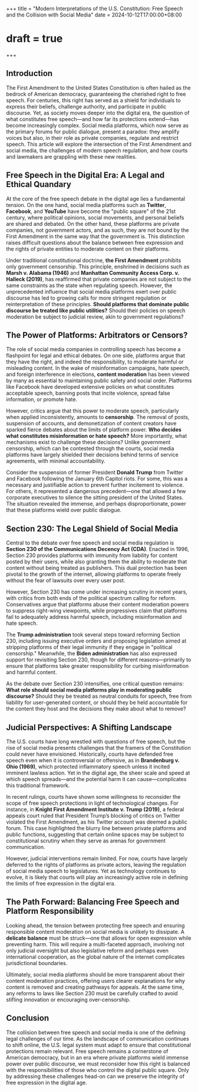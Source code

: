 +++
title = "Modern Interpretations of the U.S. Constitution: Free Speech and the Collision with Social Media"
date = 2024-10-12T17:00:00+08:00
# draft = true
+++

## Introduction

The First Amendment to the United States Constitution is often hailed as the bedrock of American democracy, guaranteeing the cherished right to free speech. For centuries, this right has served as a shield for individuals to express their beliefs, challenge authority, and participate in public discourse. Yet, as society moves deeper into the digital era, the question of what constitutes free speech—and how far its protections extend—has become increasingly complex. Social media platforms, which now serve as the primary forums for public dialogue, present a paradox: they amplify voices but also, in their role as private companies, regulate and restrict speech. This article will explore the intersection of the First Amendment and social media, the challenges of modern speech regulation, and how courts and lawmakers are grappling with these new realities.

## Free Speech in the Digital Era: A Legal and Ethical Quandary

At the core of the free speech debate in the digital age lies a fundamental tension. On the one hand, social media platforms such as **Twitter**, **Facebook**, and **YouTube** have become the "public square" of the 21st century, where political opinions, social movements, and personal beliefs are shared and debated. On the other hand, these platforms are private companies, not government actors, and as such, they are not bound by the First Amendment in the same way that the government is. This distinction raises difficult questions about the balance between free expression and the rights of private entities to moderate content on their platforms.

Under traditional constitutional doctrine, **the First Amendment** prohibits only government censorship. This principle, enshrined in decisions such as **Marsh v. Alabama (1946)** and **Manhattan Community Access Corp. v. Halleck (2019)**, has reaffirmed that private companies are not subject to the same constraints as the state when regulating speech. However, the unprecedented influence that social media platforms exert over public discourse has led to growing calls for more stringent regulation or reinterpretation of these principles. **Should platforms that dominate public discourse be treated like public utilities?** Should their policies on speech moderation be subject to judicial review, akin to government regulations?

## The Power of Platforms: Arbitrators or Censors?

The role of social media companies in controlling speech has become a flashpoint for legal and ethical debates. On one side, platforms argue that they have the right, and indeed the responsibility, to moderate harmful or misleading content. In the wake of misinformation campaigns, hate speech, and foreign interference in elections, **content moderation** has been viewed by many as essential to maintaining public safety and social order. Platforms like Facebook have developed extensive policies on what constitutes acceptable speech, banning posts that incite violence, spread false information, or promote hate.

However, critics argue that this power to moderate speech, particularly when applied inconsistently, amounts to **censorship**. The removal of posts, suspension of accounts, and demonetization of content creators have sparked fierce debates about the limits of platform power. **Who decides what constitutes misinformation or hate speech?** More importantly, what mechanisms exist to challenge these decisions? Unlike government censorship, which can be contested through the courts, social media platforms have largely shielded their decisions behind terms of service agreements, with minimal accountability.

Consider the suspension of former President **Donald Trump** from Twitter and Facebook following the January 6th Capitol riots. For some, this was a necessary and justifiable action to prevent further incitement to violence. For others, it represented a dangerous precedent—one that allowed a few corporate executives to silence the sitting president of the United States. The situation revealed the immense, and perhaps disproportionate, power that these platforms wield over public dialogue.

## Section 230: The Legal Shield of Social Media

Central to the debate over free speech and social media regulation is **Section 230 of the Communications Decency Act (CDA)**. Enacted in 1996, Section 230 provides platforms with immunity from liability for content posted by their users, while also granting them the ability to moderate that content without being treated as publishers. This dual protection has been pivotal to the growth of the internet, allowing platforms to operate freely without the fear of lawsuits over every user post.

However, Section 230 has come under increasing scrutiny in recent years, with critics from both ends of the political spectrum calling for reform. Conservatives argue that platforms abuse their content moderation powers to suppress right-wing viewpoints, while progressives claim that platforms fail to adequately address harmful speech, including misinformation and hate speech.

The **Trump administration** took several steps toward reforming Section 230, including issuing executive orders and proposing legislation aimed at stripping platforms of their legal immunity if they engage in "political censorship." Meanwhile, the **Biden administration** has also expressed support for revisiting Section 230, though for different reasons—primarily to ensure that platforms take greater responsibility for curbing misinformation and harmful content.

As the debate over Section 230 intensifies, one critical question remains: **What role should social media platforms play in moderating public discourse?** Should they be treated as neutral conduits for speech, free from liability for user-generated content, or should they be held accountable for the content they host and the decisions they make about what to remove?

## Judicial Perspectives: A Shifting Landscape

The U.S. courts have long wrestled with questions of free speech, but the rise of social media presents challenges that the framers of the Constitution could never have envisioned. Historically, courts have defended free speech even when it is controversial or offensive, as in **Brandenburg v. Ohio (1969)**, which protected inflammatory speech unless it incited imminent lawless action. Yet in the digital age, the sheer scale and speed at which speech spreads—and the potential harm it can cause—complicates this traditional framework.

In recent rulings, courts have shown some willingness to reconsider the scope of free speech protections in light of technological changes. For instance, in **Knight First Amendment Institute v. Trump (2019)**, a federal appeals court ruled that President Trump’s blocking of critics on Twitter violated the First Amendment, as his Twitter account was deemed a public forum. This case highlighted the blurry line between private platforms and public functions, suggesting that certain online spaces may be subject to constitutional scrutiny when they serve as arenas for government communication.

However, judicial interventions remain limited. For now, courts have largely deferred to the rights of platforms as private actors, leaving the regulation of social media speech to legislatures. Yet as technology continues to evolve, it is likely that courts will play an increasingly active role in defining the limits of free expression in the digital era.

## The Path Forward: Balancing Free Speech and Platform Responsibility

Looking ahead, the tension between protecting free speech and ensuring responsible content moderation on social media is unlikely to dissipate. A **delicate balance** must be struck—one that allows for open expression while preventing harm. This will require a multi-faceted approach, involving not only judicial oversight but also legislative reform and perhaps even international cooperation, as the global nature of the internet complicates jurisdictional boundaries.

Ultimately, social media platforms should be more transparent about their content moderation practices, offering users clearer explanations for why content is removed and creating pathways for appeals. At the same time, any reforms to laws like Section 230 must be carefully crafted to avoid stifling innovation or encouraging over-censorship.

## Conclusion

The collision between free speech and social media is one of the defining legal challenges of our time. As the landscape of communication continues to shift online, the U.S. legal system must adapt to ensure that constitutional protections remain relevant. Free speech remains a cornerstone of American democracy, but in an era where private platforms wield immense power over public discourse, we must reconsider how this right is balanced with the responsibilities of those who control the digital public square. Only by addressing these challenges head-on can we preserve the integrity of free expression in the digital age.

